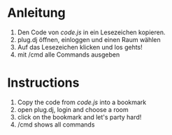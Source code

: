 Anleitung
=
1.	Den Code von *code.js* in ein Lesezeichen kopieren.
2.	plug.dj öffnen, einloggen und einen Raum wählen
3.	Auf das Lesezeichen klicken und los gehts!
4.	mit /cmd alle Commands ausgeben

Instructions
=
1.	Copy the code from *code.js* into a bookmark
2.	open plug.dj, login and choose a room
3.	click on the bookmark and let's party hard!
4.	/cmd shows all commands
